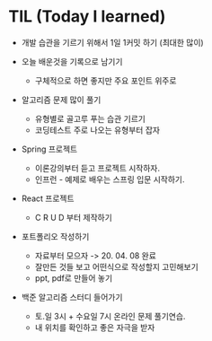 # TIL (Today I learned)
- 개발 습관을 기르기 위해서 1일 1커밋 하기 (최대한 많이)

- 오늘 배운것을 기록으로 남기기 
  - 구체적으로 하면 좋지만 주요 포인트 위주로
  
- 알고리즘 문제 많이 풀기
  - 유형별로 골고루 푸는 습관 기르기
  - 코딩테스트 주로 나오는 유형부터 잡자
  
- Spring 프로젝트
  - 이론강의부터 듣고 프로젝트 시작하자.
  - 인프런 - 예제로 배우는 스프링 입문 시작하기.

- React 프로젝트
  - C R U D 부터 제작하기

- 포트폴리오 작성하기
  - 자료부터 모으자 -> 20. 04. 08 완료
  - 잘만든 것들 보고 어떤식으로 작성할지 고민해보기
  - ppt, pdf로 만들어 놓기

- 백준 알고리즘 스터디 들어가기
  - 토.일 3시 + 수요일 7시 온라인 문제 풀기연습.
  - 내 위치를 확인하고 좋은 자극을 받자
